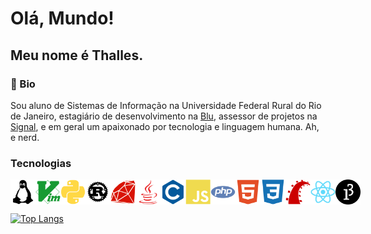 # Olá, Mundo!

## Meu nome é Thalles.

### 👾 Bio

Sou aluno de Sistemas de Informação na Universidade Federal Rural do Rio de Janeiro, estagiário de desenvolvimento na [Blu](https://www.blu.com.br), assessor de projetos na [Signal](https://www.signaljunior.com.br), e em geral um apaixonado por tecnologia e linguagem humana. Ah, e nerd.

### Tecnologias

<div id="language-badges" style="display: flex; align-content: left; justify-content: space-between;">
  <img width="40px" alt="Linux" src="https://github.com/devicons/devicon/blob/master/icons/linux/linux-plain.svg">
  <img width="40px" alt="Vim" src="https://github.com/devicons/devicon/blob/master/icons/vim/vim-plain.svg">
  <img width="40px" alt="Python" src="https://github.com/devicons/devicon/blob/master/icons/python/python-plain.svg">
  <img width="40px" alt="Rust" src="https://github.com/devicons/devicon/blob/master/icons/rust/rust-plain.svg">
  <img width="40px" alt="Ruby" src="https://github.com/devicons/devicon/blob/master/icons/ruby/ruby-plain.svg">
  <img width="40px" alt="Java" src="https://github.com/devicons/devicon/blob/master/icons/java/java-plain.svg">
  <img width="40px" alt="C" src="https://github.com/devicons/devicon/blob/master/icons/c/c-plain.svg">
  <img width="40px" alt="Javascript" src="https://github.com/devicons/devicon/blob/master/icons/javascript/javascript-plain.svg">
  <img width="40px" alt="PHP" src="https://github.com/devicons/devicon/blob/master/icons/php/php-plain.svg">
  <img width="40px" alt="HTML5" src="https://github.com/devicons/devicon/blob/master/icons/html5/html5-plain.svg">
  <img width="40px" alt="CSS3" src="https://github.com/devicons/devicon/blob/master/icons/css3/css3-plain.svg">
  <img width="40px" alt="Rails" src="https://github.com/devicons/devicon/blob/master/icons/rails/rails-plain.svg">
  <img width="40px" alt="React" src="https://github.com/devicons/devicon/blob/master/icons/react/react-original.svg">
  <img width="40px" alt="Processing" src="https://github.com/devicons/devicon/blob/master/icons/processing/processing-plain.svg">
</div>

[![Top Langs](https://github-readme-stats.vercel.app/api/top-langs/?username=taernsietr)](https://github.com/taernsietr/github-readme-stats)

